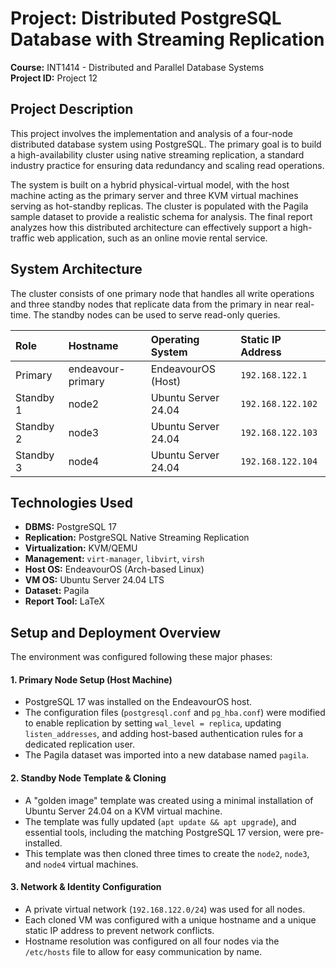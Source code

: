 # Project: Distributed PostgreSQL Database with Streaming Replication

**Course:** INT1414 - Distributed and Parallel Database Systems  
**Project ID:** Project 12

## Project Description

This project involves the implementation and analysis of a four-node distributed database system using PostgreSQL. The primary goal is to build a high-availability cluster using native streaming replication, a standard industry practice for ensuring data redundancy and scaling read operations.

The system is built on a hybrid physical-virtual model, with the host machine acting as the primary server and three KVM virtual machines serving as hot-standby replicas. The cluster is populated with the Pagila sample dataset to provide a realistic schema for analysis. The final report analyzes how this distributed architecture can effectively support a high-traffic web application, such as an online movie rental service.

## System Architecture

The cluster consists of one primary node that handles all write operations and three standby nodes that replicate data from the primary in near real-time. The standby nodes can be used to serve read-only queries.

| Role      | Hostname          | Operating System    | Static IP Address |
| :-------- | :---------------- | :------------------ | :---------------- |
| Primary   | endeavour-primary | EndeavourOS (Host)  | `192.168.122.1`   |
| Standby 1 | node2             | Ubuntu Server 24.04 | `192.168.122.102` |
| Standby 2 | node3             | Ubuntu Server 24.04 | `192.168.122.103` |
| Standby 3 | node4             | Ubuntu Server 24.04 | `192.168.122.104` |

## Technologies Used

- **DBMS:** PostgreSQL 17
- **Replication:** PostgreSQL Native Streaming Replication
- **Virtualization:** KVM/QEMU
- **Management:** `virt-manager`, `libvirt`, `virsh`
- **Host OS:** EndeavourOS (Arch-based Linux)
- **VM OS:** Ubuntu Server 24.04 LTS
- **Dataset:** Pagila
- **Report Tool:** LaTeX

## Setup and Deployment Overview

The environment was configured following these major phases:

#### 1. Primary Node Setup (Host Machine)

- PostgreSQL 17 was installed on the EndeavourOS host.
- The configuration files (`postgresql.conf` and `pg_hba.conf`) were modified to enable replication by setting `wal_level = replica`, updating `listen_addresses`, and adding host-based authentication rules for a dedicated replication user.
- The Pagila dataset was imported into a new database named `pagila`.

#### 2. Standby Node Template & Cloning

- A "golden image" template was created using a minimal installation of Ubuntu Server 24.04 on a KVM virtual machine.
- The template was fully updated (`apt update && apt upgrade`), and essential tools, including the matching PostgreSQL 17 version, were pre-installed.
- This template was then cloned three times to create the `node2`, `node3`, and `node4` virtual machines.

#### 3. Network & Identity Configuration

- A private virtual network (`192.168.122.0/24`) was used for all nodes.
- Each cloned VM was configured with a unique hostname and a unique static IP address to prevent network conflicts.
- Hostname resolution was configured on all four nodes via the `/etc/hosts` file to allow for easy communication by name.
